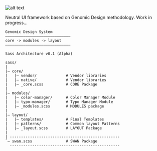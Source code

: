 ![alt text](https://github.com/zemiotic/swan/blob/master/images/logo.png "Swan - User Interface")

Neutral UI framework based on Genomic Design methodology. Work in progress... 


```
Genomic Design System
–––––––––––––––––––––––––––––
core -> modules -> layout
–––––––––––––––––––––––––––––

Sass Architecture v0.1 (Alpha)

sass/
|
|– core/
|   |– vendor/             # Vendor libraries
|   |– native/             # Vendor libraries
|   |– _core.scss          # CORE Package
|
|– modules/
|   |– color-manager/      # Color Manager Module
|   |– typo-manager/       # Typo Manager Module
|   |– _modules.scss       # MODULES package
|
|– layout/
|   |– templates/          # Final Templates
|   |– patterns/           # Common layout Patterns
|   |– _layout.scss        # LAYOUT Package
|
| -------------------------------------------------
`– swan.scss               # SWAN Package
  -------------------------------------------------
```


